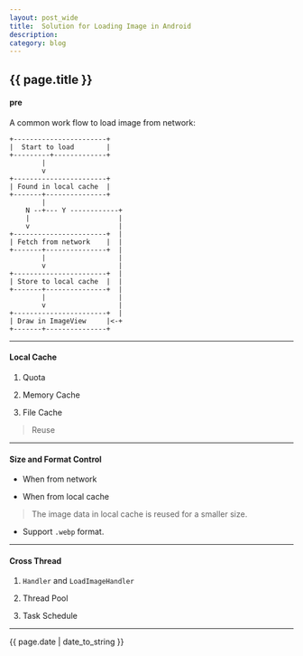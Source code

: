 ```yaml
---
layout: post_wide
title:  Solution for Loading Image in Android
description: 
category: blog
---
```

<h2> {{ page.title }} </h2>

#### pre

A common work flow to load image from network:

    +-----------------------+
    |  Start to load        |
    +---------+-------------+
            |
            v
    +-----------------------+
    | Found in local cache  |
    +-------+---------------+
            |
        N --+--- Y ------------+
        |                      |
        v                      |
    +-----------------------+  |
    | Fetch from network    |  |
    +-------+---------------+  |
            |                  |
            v                  |
    +-----------------------+  |
    | Store to local cache  |  |
    +-------+---------------+  |
            |                  |
            v                  |
    +-----------------------+  |
    | Draw in ImageView     |<-+
    +-------+---------------+

---
#### Local Cache

1. Quota

2. Memory Cache

3. File Cache

> Reuse

---
#### Size and Format Control

* When from network

* When from local cache

> The image data in local cache is reused for a smaller size.

* Support `.webp` format.

---
#### Cross Thread

1. `Handler` and `LoadImageHandler`

2. Thread Pool

3. Task Schedule



---

<p> {{ page.date | date_to_string }} </p>
